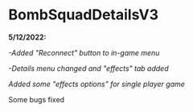 # BombSquadDetailsV3

**5/12/2022:**

*-Added "Reconnect" button to in-game menu*

*-Details menu changed and "effects" tab added*

*Added some "effects options" for single player game*

Some bugs fixed
